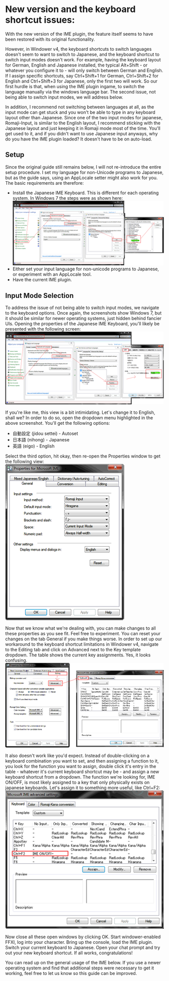 # New version and the keyboard shortcut issues:

With the new version of the IME plugin, the feature itself seems to have been restored with its original functionality.

However, in Windower v4, the keyboard shortcuts to switch languages doesn't seem to want to switch to Japanese, and the keyboard shortcut to switch input modes doesn't work.
For example, having the keyboard layout for German, English and Japanese installed, the typical Alt+Shift - or whatever you configure it to - will only switch between German and English.
If I assign specific shortcuts, say Ctrl+Shift+1 for German, Ctrl+Shift+2 for English and Ctrl+Shift+3 for Japanese, only the first two will work.
So our first hurdle is that, when using the IME plugin ingame, to switch the language manually via the windows language bar.
The second issue, not being able to switch input modes, we will address below.

In addition, I recommend not switching between languages at all, as the input mode can get stuck and you won't be able to type in any keyboard layout other than Japanese.
Since one of the two input modes for japanese, Romaji-Input, is similar to the English layout, I recommend sticking with the Japanese layout and just keeping it in Romaji mode most of the time. You'll get used to it, and if you didn't want to use Japanese input anyways, why do you have the IME plugin loaded?
It doesn't have to be on auto-load.

## Setup

Since the original guide still remains below, I will not re-introduce the entire setup procedure.
I set my language for non-Unicode programs to Japanese, but as the guide says, using an AppLocale setter might also work for you.
The basic requirements are therefore:

* Install the Japanese IME Keyboard. This is different for each operating system. In Windows 7 the steps were as shown here:
![Step 1](https://raw.githubusercontent.com/Elvaron/fwime/master/screen1.png)
* Either set your input language for non-unicode programs to Japanese, or experiment with an AppLocale tool.
* Have the current IME plugin.

## Input Mode Selection

To address the issue of not being able to switch input modes, we navigate to the keyboard options.
Once again, the screenshots show Windows 7, but it should be similar for newer operating systems, just hidden behind fancier UIs.
Opening the properties of the Japanese IME Keyboard, you'll likely be presented with the following screen:
![Step 2](https://raw.githubusercontent.com/Elvaron/fwime/master/screen2.png)

If you're like me, this view is a bit intimidating.
Let's change it to English, shall we? In order to do so, open the dropdown menu highlighted in the above screenshot.
You'll get the following options:
* 自動設定 (jidou settei) - Autoset
* 日本語 (nihong) - Japanese
* 英語 (eigo) - English

Select the third option, hit okay, then re-open the Properties window to get the following view:
![Step 3](https://raw.githubusercontent.com/Elvaron/fwime/master/screen3.png)

Now that we know what we're dealing with, you can make changes to all these properties as you see fit. Feel free to experiment.
You can reset your changes on the tab General if you make things worse.
In order to set up our workaround to the keyboard shortcut limitations in Windower v4, navigate to the Editing tab and click on Advanced next to the Key template dropdown.
The table shows the current key assignments. Yes, it looks confusing.
![Step 4](https://raw.githubusercontent.com/Elvaron/fwime/master/screen4.png)

It also doesn't work like you'd expect.
Instead of double-clicking on a keyboard combination you want to set, and then assigning a function to it, you look for the function you want to assign, double click it's entry in the table - whatever it's current keyboard shortcut may be - and assign a new keyboard shortcut from a dropdown.
The function we're looking for, IME ON/OFF, is most likely assigned to a key that only physically exists on japanese keyboards. Let's assign it to something more useful, like Ctrl+F2:
![Step 5](https://raw.githubusercontent.com/Elvaron/fwime/master/screen5.png)

Now close all these open windows by clicking OK.
Start windower-enabled FFXI, log into your character.
Bring up the console, load the IME plugin.
Switch your current keyboard to Japanese.
Open your chat prompt and try out your new keyboard shortcut.
If all works, congratulations!

You can read up on the general usage of the IME below.
If you use a newer operating system and find that additional steps were necessary to get it working, feel free to let us know so this guide can be improved.
